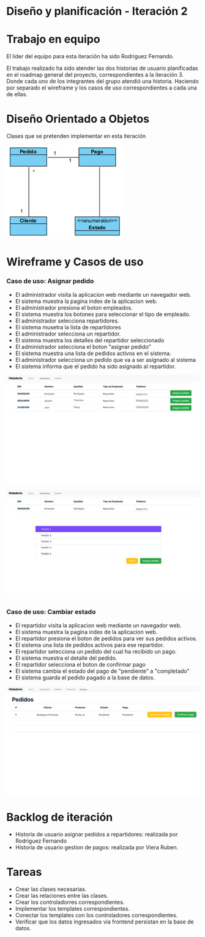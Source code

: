 # Diseño y planificación - Iteración 2

# Trabajo en equipo

El lider del equipo para esta iteración ha sido Rodriguez Fernando.

El trabajo realizado ha sido atender las dos historias de usuario planificadas en el roadmap general del proyecto, correspondientes a la iteración 3. Donde cada uno de los integrantes del grupo atendió una historia. Haciendo por separado el wireframe y los casos de uso correspondientes a cada una de ellas.
  
# Diseño Orientado a Objetos

Clases que se pretenden implementar en esta iteración

![](imagenes/iteracion3_dominio.png)

# Wireframe y Casos de uso

### Caso de uso: Asignar pedido

 - El administrador visita la aplicacion web mediante un navegador web.
 - El sistema muestra la pagina index de la aplicacion web.
 - El administrador presiona el boton empleados.
 - El sistema muestra los botones para seleccionar el tipo de empleado.
 - El administrador selecciona repartidores.
 - El sistema musetra la lista de repartidores
 - El administrador selecciona un repartidor.
 - El sistema muestra los detalles del repartidor seleccionado
 - El administrador selecciona el boton "asignar pedido"
 - El sistema muestra una lista de pedidos activos en el sistema.
 - El administrador selecciona un pedido que va a ser asignado al sistema
 - El sistema informa que el pedido ha sido asignado al repartidor.

![](imagenes/Asignar-pedidos-empleados.png)

![](imagenes/Asignar-pedidos.png)

### Caso de uso: Cambiar estado

 - El repartidor visita la aplicacion web mediante un navegador web.
 - El sistema muestra la pagina index de la aplicacion web.
 - El repartidor presiona el boton de pedidos para ver sus pedidos activos.
 - El sistema una lista de pedidos activos para ese repartidor.
 - El repartidor selecciona un pedido del cual ha recibido un pago.
 - El sistema muestra el detalle del pedido.
 - El repartidor selecciona el boton de confirmar pago
 - El sistema cambia el estado del pago de "pendiente" a "completado"
 - El sistema guarda el pedido pagado a la base de datos.

![](imagenes/Confirmar-pago.png)

# Backlog de iteración

- Historia de usuario asignar pedidos a repartidores: realizada por Rodriguez Fernando
- Historia de usuario gestion de pagos: realizada por Viera Ruben.

# Tareas

- Crear las clases necesarias.
- Crear las relaciones entre las clases.
- Crear los controladorres correspondientes.
- Implementar los templates correspondientes.
- Conectar los templates con los controladores correspondientes.
- Verificar que los datos ingresados via frontend persistan en la base de datos.
